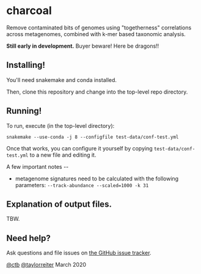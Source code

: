 # charcoal

Remove contaminated bits of genomes using "togetherness" correlations
across metagenomes, combined with k-mer based taxonomic
analysis.

**Still early in development.** Buyer beware! Here be dragons!!

## Installing!

You'll need snakemake and conda installed.

Then, clone this repository and change into the top-level repo directory.

## Running!

To run, execute (in the top-level directory):

```
snakemake --use-conda -j 8 --configfile test-data/conf-test.yml
```

Once that works, you can configure it yourself by copying
`test-data/conf-test.yml` to a new file and editing it.

A few important notes --

* metagenome signatures need to be calculated with the following parameters:
   `--track-abundance --scaled=1000 -k 31`
   
## Explanation of output files.

TBW.
   
## Need help?

Ask questions and file issues on [the GitHub issue tracker](https://github.com/dib-lab/charcoal/issues).

[@ctb](https://github.com/ctb/) [@taylorreiter](https://github.com/taylorreiter)
March 2020
